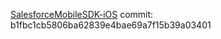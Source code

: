 [SalesforceMobileSDK-iOS](https://github.com/forcedotcom/SalesforceMobileSDK-iOS) commit: b1fbc1cb5806ba62839e4bae69a7f15b39a03401
